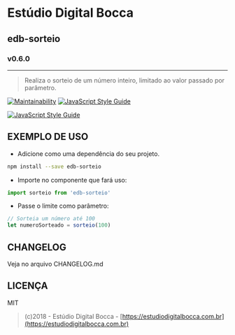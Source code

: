 # Estúdio Digital Bocca

## edb-sorteio

### v0.6.0

---

> Realiza o sorteio de um número inteiro, limitado ao valor passado por parâmetro.

[![Maintainability](https://api.codeclimate.com/v1/badges/bfe807ff929ff634540c/maintainability)](https://codeclimate.com/github/digitalbocca/edb-sorteio/maintainability)
[![JavaScript Style Guide](https://img.shields.io/badge/code_style-standard-brightgreen.svg)](https://standardjs.com)

[![JavaScript Style Guide](https://cdn.rawgit.com/standard/standard/master/badge.svg)](https://github.com/standard/standard)

## EXEMPLO DE USO

- Adicione como uma dependência do seu projeto.

```bash
npm install --save edb-sorteio
```

- Importe no componente que fará uso:

```javascript
import sorteio from 'edb-sorteio'
```

- Passe o limite como parâmetro:

```javascript
// Sorteia um número até 100
let numeroSorteado = sorteio(100)
```

## CHANGELOG

Veja no arquivo CHANGELOG.md

## LICENÇA

MIT

> (c)2018 - Estúdio Digital Bocca - [https://estudiodigitalbocca.com.br](https://estudiodigitalbocca.com.br)
